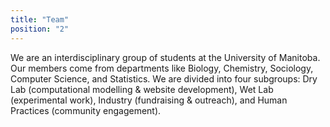 ```yaml
---
title: "Team"
position: "2"
---
```


We are an interdisciplinary group of students at the University of Manitoba. Our members come from departments like Biology, Chemistry, Sociology, Computer Science, and Statistics. We are divided into four subgroups: Dry Lab (computational modelling & website development), Wet Lab (experimental work), Industry (fundraising & outreach), and Human Practices (community engagement).
